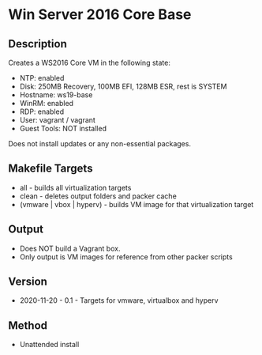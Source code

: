 Win Server 2016 Core Base
=========================

Description
-----------
Creates a WS2016 Core VM in the following state:
- NTP: enabled
- Disk: 250MB Recovery, 100MB EFI, 128MB ESR, rest is SYSTEM
- Hostname: ws19-base
- WinRM: enabled
- RDP: enabled
- User: vagrant / vagrant
- Guest Tools: NOT installed

Does not install updates or any non-essential packages.

Makefile Targets
----------------
* all - builds all virtualization targets
* clean - deletes output folders and packer cache
* (vmware | vbox | hyperv) - builds VM image for that virtualization target

Output
------
* Does NOT build a Vagrant box.
* Only output is VM images for reference from other packer scripts

Version
-------
* 2020-11-20 - 0.1 - Targets for vmware, virtualbox and hyperv

Method
------
- Unattended install